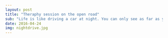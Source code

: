 ```yaml
---
layout: post
title: "Theraphy session on the open road"
sub: "Life is like driving a car at night. You can only see as far as your headlights, but you can make the entire journey that way."
date: 2016-04-24
img: nightdrive.jpg
---
```

